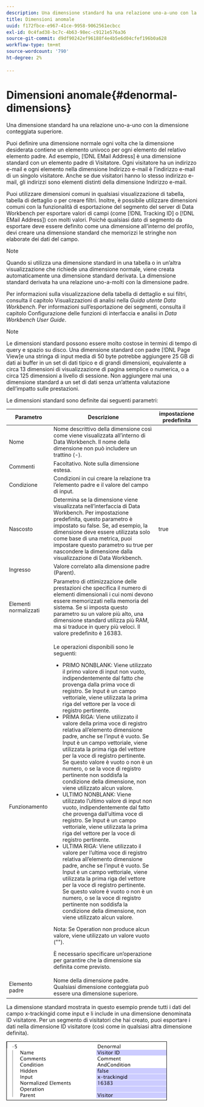 ```yaml
---
description: Una dimensione standard ha una relazione uno-a-uno con la dimensione conteggiata superiore.
title: Dimensioni anomale
uuid: f172fbce-e967-41ce-9958-9062561ecbcc
exl-id: 0c4fad38-bc7c-4b63-98ec-c9121e576a36
source-git-commit: d9df90242ef96188f4e4b5e6d04cfef196b0a628
workflow-type: tm+mt
source-wordcount: '790'
ht-degree: 2%

---
```


# Dimensioni anomale{#denormal-dimensions}

Una dimensione standard ha una relazione uno-a-uno con la dimensione conteggiata superiore.

Puoi definire una dimensione normale ogni volta che la dimensione desiderata contiene un elemento univoco per ogni elemento del relativo elemento padre. Ad esempio, [!DNL EMail Address] è una dimensione standard con un elemento padre di Visitatore. Ogni visitatore ha un indirizzo e-mail e ogni elemento nella dimensione Indirizzo e-mail è l’indirizzo e-mail di un singolo visitatore. Anche se due visitatori hanno lo stesso indirizzo e-mail, gli indirizzi sono elementi distinti della dimensione Indirizzo e-mail.

Puoi utilizzare dimensioni comuni in qualsiasi visualizzazione di tabella, tabella di dettaglio o per creare filtri. Inoltre, è possibile utilizzare dimensioni comuni con la funzionalità di esportazione del segmento del server di Data Workbench per esportare valori di campi (come [!DNL Tracking ID] o [!DNL EMail Address]) con molti valori. Poiché qualsiasi dato di segmento da esportare deve essere definito come una dimensione all’interno del profilo, devi creare una dimensione standard che memorizzi le stringhe non elaborate dei dati del campo.

>[!NOTE]
>
>Quando si utilizza una dimensione standard in una tabella o in un’altra visualizzazione che richiede una dimensione normale, viene creata automaticamente una dimensione standard derivata. La dimensione standard derivata ha una relazione uno-a-molti con la dimensione padre.

Per informazioni sulla visualizzazione della tabella di dettaglio e sui filtri, consulta il capitolo Visualizzazioni di analisi nella *Guida utente Data Workbench*. Per informazioni sull’esportazione dei segmenti, consulta il capitolo Configurazione delle funzioni di interfaccia e analisi in *Data Workbench User Guide*.

>[!NOTE]
>
>Le dimensioni standard possono essere molto costose in termini di tempo di query e spazio su disco. Una dimensione standard con padre [!DNL Page View]e una stringa di input media di 50 byte potrebbe aggiungere 25 GB di dati ai buffer in un set di dati tipico e di grandi dimensioni, equivalente a circa 13 dimensioni di visualizzazione di pagina semplice o numerica, o a circa 125 dimensioni a livello di sessione. Non aggiungere mai una dimensione standard a un set di dati senza un’attenta valutazione dell’impatto sulle prestazioni.

Le dimensioni standard sono definite dai seguenti parametri:

<table id="table_532AD791E39B4CF296FFA1C33FB8302E"> 
 <thead> 
  <tr> 
   <th colname="col1" class="entry"> Parametro </th> 
   <th colname="col2" class="entry"> Descrizione </th> 
   <th colname="col3" class="entry"> impostazione predefinita </th> 
  </tr> 
 </thead>
 <tbody> 
  <tr> 
   <td colname="col1"> Nome </td> 
   <td colname="col2"> Nome descrittivo della dimensione così come viene visualizzata all’interno di Data Workbench. Il nome della dimensione non può includere un trattino (-). </td> 
   <td colname="col3"> </td> 
  </tr> 
  <tr> 
   <td colname="col1"> Commenti </td> 
   <td colname="col2"> Facoltativo. Note sulla dimensione estesa. </td> 
   <td colname="col3"> </td> 
  </tr> 
  <tr> 
   <td colname="col1"> Condizione </td> 
   <td colname="col2"> Condizioni in cui creare la relazione tra l’elemento padre e il valore del campo di input. </td> 
   <td colname="col3"> </td> 
  </tr> 
  <tr> 
   <td colname="col1"> Nascosto </td> 
   <td colname="col2"> Determina se la dimensione viene visualizzata nell’interfaccia di Data Workbench. Per impostazione predefinita, questo parametro è impostato su false. Se, ad esempio, la dimensione deve essere utilizzata solo come base di una metrica, puoi impostare questo parametro su true per nascondere la dimensione dalla visualizzazione di Data Workbench. </td> 
   <td colname="col3"> true </td> 
  </tr> 
  <tr> 
   <td colname="col1"> Ingresso </td> 
   <td colname="col2"> Valore correlato alla dimensione padre (Parent). </td> 
   <td colname="col3"> </td> 
  </tr> 
  <tr> 
   <td colname="col1"> Elementi normalizzati </td> 
   <td colname="col2"> Parametro di ottimizzazione delle prestazioni che specifica il numero di elementi dimensionali i cui nomi devono essere memorizzati nella memoria del sistema. Se si imposta questo parametro su un valore più alto, una dimensione standard utilizza più RAM, ma si traduce in query più veloci. Il valore predefinito è 16383. </td> 
   <td colname="col3"> </td> 
  </tr> 
  <tr> 
   <td colname="col1"> Funzionamento </td> 
   <td colname="col2"> <p>Le operazioni disponibili sono le seguenti: </p> <p> 
     <ul id="ul_CCDC45838A3941BD949B6D21EA0492B3"> 
      <li id="li_F33898192A82437692B5C15684EFCF64"> PRIMO NONBLANK: Viene utilizzato il primo valore di input non vuoto, indipendentemente dal fatto che provenga dalla prima voce di registro. Se <span class="wintitle"> Input</span> è un campo vettoriale, viene utilizzata la prima riga del vettore per la voce di registro pertinente. </li> 
      <li id="li_4ADD0A368BB74B64AD29126C8E7B333F"> PRIMA RIGA: Viene utilizzato il valore della prima voce di registro relativa all’elemento dimensione padre, anche se l’input è vuoto. Se <span class="wintitle"> Input</span> è un campo vettoriale, viene utilizzata la prima riga del vettore per la voce di registro pertinente. Se questo valore è vuoto o non è un numero, o se la voce di registro pertinente non soddisfa la condizione della dimensione, non viene utilizzato alcun valore. </li> 
      <li id="li_C93CA22ADA634F21A6488BB3BEE7CB23"> ULTIMO NONBLANK: Viene utilizzato l’ultimo valore di input non vuoto, indipendentemente dal fatto che provenga dall’ultima voce di registro. Se <span class="wintitle"> Input</span> è un campo vettoriale, viene utilizzata la prima riga del vettore per la voce di registro pertinente. </li> 
      <li id="li_2FFE585521B14FE5ABBF66AAC47F22C4"> ULTIMA RIGA: Viene utilizzato il valore per l’ultima voce di registro relativa all’elemento dimensione padre, anche se l’input è vuoto. Se <span class="wintitle"> Input</span> è un campo vettoriale, viene utilizzata la prima riga del vettore per la voce di registro pertinente. Se questo valore è vuoto o non è un numero, o se la voce di registro pertinente non soddisfa la condizione della dimensione, non viene utilizzato alcun valore. </li> 
     </ul> </p> <p> <p>Nota:  Se Operation non produce alcun valore, viene utilizzato un valore vuoto (""). </p> </p> <p> È necessario specificare un’operazione per garantire che la dimensione sia definita come previsto. </p> </td> 
   <td colname="col3"> </td> 
  </tr> 
  <tr> 
   <td colname="col1"> Elemento padre </td> 
   <td colname="col2"> Nome della dimensione padre. Qualsiasi dimensione conteggiata può essere una dimensione superiore. </td> 
   <td colname="col3"> </td> 
  </tr> 
 </tbody> 
</table>

La dimensione standard mostrata in questo esempio prende tutti i dati del campo x-trackingid come input e li include in una dimensione denominata ID visitatore. Per un segmento di visitatori che hai creato, puoi esportare i dati nella dimensione ID visitatore (così come in qualsiasi altra dimensione definita).

![](assets/cfg_Transformation_Dim_Denormal.png)
